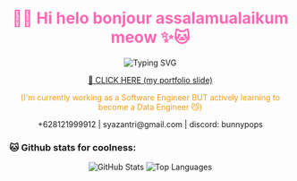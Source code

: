 <h1 align="center" style="color: #ff69b4;">🍓✨ Hi helo bonjour assalamualaikum meow ✨🐱</h1>

<p align="center">
  <img src="https://readme-typing-svg.demolab.com?font=Fira+Code&duration=3000&pause=1000&color=F78DA7&center=true&width=435&lines=Helo%2C+please+see+my+projects;I+like+cats+and+im+open+to+work;Contact+me+if+you+are+interested+%F0%9F%A5%BA" alt="Typing SVG" />
</p>

<p align="center">
  <a href="https://docs.google.com/presentation/d/1U8jCRNLHs9CzZYPuQPwK7Z3YciZBzUNHihFbUnwW2mU/edit?slide=id.g268df7cd630_9_4#slide=id.g268df7cd630_9_4">
    📎 CLICK HERE (my portfolio slide)
  </a>
</p>

<p align="center" style="color: #f39c12;">(I'm currently working as a Software Engineer BUT actively learning to become a Data Engineer 😼)</p>

<p align="center">
+628121999912 | syazantri@gmail.com | discord: bunnypops
</p>

### 🐱 Github stats for coolness:

<p align="center">
  <img src="https://github-readme-stats.vercel.app/api?username=syazantri&show_icons=true&hide=stars&theme=rose_pine&icon_color=74597d&title_color=381408&text_color=a37188&bg_color=fcedd2" alt="GitHub Stats" />
  <img src="https://github-readme-stats.vercel.app/api/top-langs/?username=syazantri&layout=compact&theme=rose_pine&title_color=381408&text_color=a37188&bg_color=fcedd2" alt="Top Languages" />
</p>
